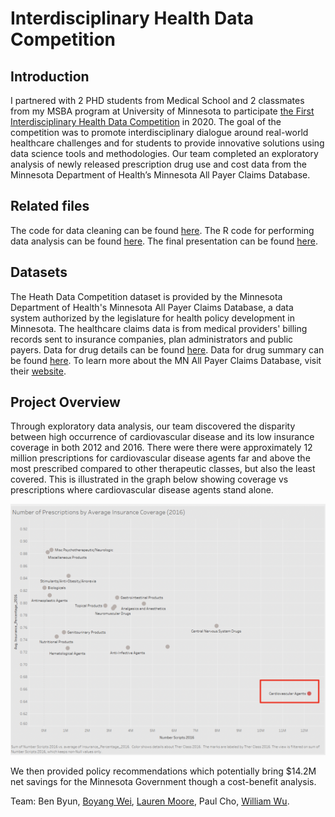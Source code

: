 # Interdisciplinary Health Data Competition

## Introduction 
I partnered with 2 PHD students from Medical School and 2 classmates from my MSBA program at University of Minnesota to participate [the First Interdisciplinary Health Data Competition](https://carlsonschool.umn.edu/health-data-competition) in 2020. The goal of the competition was to promote interdisciplinary dialogue around real-world healthcare challenges and for students to provide innovative solutions using data science tools and methodologies. Our team completed an exploratory analysis of newly released prescription drug use and cost data from the Minnesota Department of Health’s Minnesota All Payer Claims Database. 


## Related files

The code for data cleaning can be found [here](https://github.com/peterwei425/Interdisciplinary-Health-Data-Competition/blob/master/Date_Cleaning.ipynb). The R code for performing data analysis can be found [here](https://github.com/peterwei425/Interdisciplinary-Health-Data-Competition/blob/master/Prescription_EDA.R). The final presentation can be found [here](https://github.com/peterwei425/Interdisciplinary-Health-Data-Competition/blob/master/Final%20Presentation.pptx). 

## Datasets

The Heath Data Competition dataset is provided by the Minnesota Department of Health's Minnesota All Payer Claims Database, a data system authorized by the legislature for health policy development in Minnesota.  The healthcare claims data is from medical providers' billing records sent to insurance companies, plan administrators and public payers.  Data for drug details can be found [here](https://github.com/peterwei425/Interdisciplinary-Health-Data-Competition/blob/master/Data/DrugDetailMerged.xlsx). Data for drug summary can be found [here](https://github.com/peterwei425/Interdisciplinary-Health-Data-Competition/blob/master/Data/SummaryMerged.xlsx). To learn more about the MN All Payer Claims Database, visit their [website](https://www.health.state.mn.us/data/apcd/index.html).

## Project Overview 

Through exploratory data analysis, our team discovered the disparity between high occurrence of cardiovascular disease and its low insurance coverage in both 2012 and 2016. There were there were approximately 12 million prescriptions for cardiovascular disease agents far and above the most prescribed compared to other therapeutic classes, but also the least covered. This is illustrated in the graph below showing coverage vs prescriptions where cardiovascular disease agents stand alone. 


![](Photos/cardio_2016.png)

We then provided policy recommendations which potentially bring $14.2M net savings for the Minnesota Government though a cost-benefit analysis. 



Team: Ben Byun, [Boyang Wei](https://github.com/peterwei425), [Lauren Moore](https://www.linkedin.com/in/lnmoore/), Paul Cho, [William Wu](https://www.linkedin.com/in/william-wu43/?miniProfileUrn=urn%3Ali%3Afs_miniProfile%3AACoAACLTc4oBtAplB1-b21CvsiaU0KFQ3M_Xuyg). 


